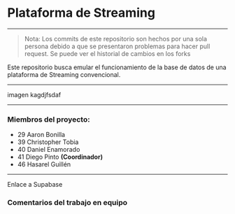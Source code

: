 # Plataforma de Streaming
---

> Nota: Los commits de este repositorio son hechos por una sola persona debido a que se presentaron problemas para hacer pull request. Se puede ver el historial de cambios en los forks

Este repositorio busca emular el funcionamiento de la base de datos de una plataforma de Streaming convencional.

---
imagen kagdjfsdaf

---

### Miembros del proyecto:
- 29 Aaron Bonilla
- 39 Christopher Tobia
- 40 Daniel Enamorado
- 41 Diego Pinto **(Coordinador)**
- 46 Hasarel Guillén

---

Enlace a Supabase

### Comentarios del trabajo en equipo

